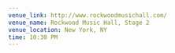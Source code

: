 ```yaml
---
venue_link: http://www.rockwoodmusichall.com/
venue_name: Rockwood Music Hall, Stage 2
venue_location: New York, NY
time: 10:30 PM
---
```



